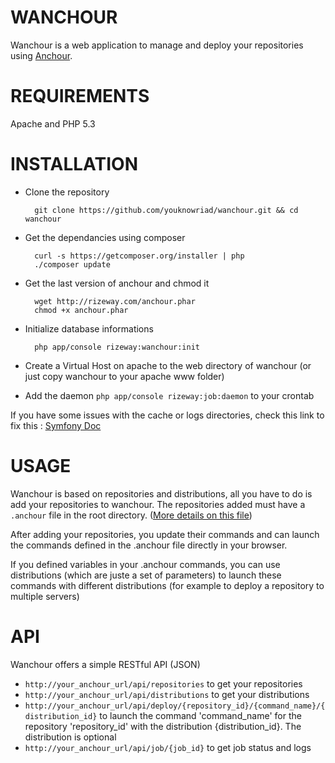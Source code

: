WANCHOUR
========

Wanchour is a web application to manage and deploy your repositories using [Anchour](http://anchour.rizeway.com).

REQUIREMENTS
============
Apache and PHP 5.3

INSTALLATION
============

* Clone the repository

        git clone https://github.com/youknowriad/wanchour.git && cd wanchour

* Get the dependancies using composer

        curl -s https://getcomposer.org/installer | php
        ./composer update

* Get the last version of anchour and chmod it

        wget http://rizeway.com/anchour.phar
        chmod +x anchour.phar

* Initialize database informations

        php app/console rizeway:wanchour:init

* Create a Virtual Host on apache to the web directory of wanchour (or just copy wanchour to your apache www folder)

* Add the daemon ```php app/console rizeway:job:daemon``` to your crontab

If you have some issues with the cache or logs directories, check this link to fix this : [Symfony Doc](http://symfony.com/doc/current/book/installation.html#configuration-and-setup)


USAGE
=====

Wanchour is based on repositories and distributions, all you have to do is add your repositories to wanchour. The repositories added must have a ```.anchour``` file in the root directory. ([More details on this file](http://anchour.rizeway.com))

After adding your repositories, you update their commands and can launch the commands defined in the .anchour file directly in your browser.

If you defined variables in your .anchour commands, you can use distributions (which are juste a set of parameters) to launch these commands with different distributions (for example to deploy a repository to multiple servers)

API
===

Wanchour offers a simple RESTful API (JSON)

 * ```http://your_anchour_url/api/repositories``` to get your repositories
 * ```http://your_anchour_url/api/distributions``` to get your distributions
 * ```http://your_anchour_url/api/deploy/{repository_id}/{command_name}/{distribution_id}``` to launch the command 'command_name' for the repository 'repository_id' with the distribution {distribution_id}. The distribution is optional
 * ```http://your_anchour_url/api/job/{job_id}``` to get job status and logs